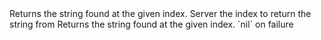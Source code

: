 <function name="GetString" parent="INetworkStringTable" type="classfunc">
	<description>
		Returns the string found at the given index.
	</description>
	<realm>Server</realm>
	<args>
		<arg name="index" type="number">the index to return the string from</arg>
	</args>
	<rets>
		<arg name="value" type="string">Returns the string found at the given index. `nil` on failure</arg>
	</rets>
</function>